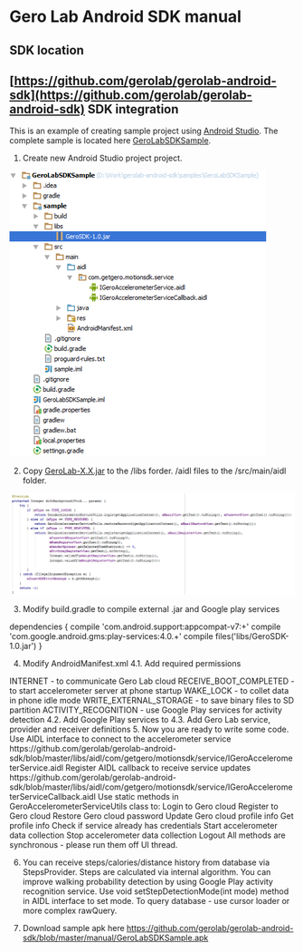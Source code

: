 Gero Lab Android SDK manual
==
SDK location
--
[https://github.com/gerolab/gerolab-android-sdk](https://github.com/gerolab/gerolab-android-sdk)
SDK integration
--
This is an example of creating sample project using [Android Studio](http://developer.android.com/sdk/installing/studio.html). The complete sample is located here [GeroLabSDKSample](tree/master/samples/GeroLabSDKSample).

1. Create new Android Studio project project.

![001.png](/manual/img/001.png)

2. Copy [GeroLab-X.X.jar](tree/master/libs) to the /libs forder. /aidl files to the /src/main/aidl folder.

![002.png](/manual/img/002.png)

3. Modify build.gradle to compile external .jar and Google play services

dependencies {
      compile 'com.android.support:appcompat-v7:+'
      compile 'com.google.android.gms:play-services:4.0.+'
      compile files('libs/GeroSDK-1.0.jar')
}

4. Modify AndroidManifest.xml
4.1. Add required permissions
<uses-permission android:name="android.permission.INTERNET"/>
<uses-permission android:name="android.permission.RECEIVE_BOOT_COMPLETED"/>
<uses-permission android:name="android.permission.WAKE_LOCK"/>
<uses-permission android:name="android.permission.WRITE_EXTERNAL_STORAGE"/>
<uses-permission android:name="com.google.android.gms.permission.ACTIVITY_RECOGNITION"/>
INTERNET - to communicate Gero Lab cloud
RECEIVE_BOOT_COMPLETED - to start accelerometer server at phone startup
WAKE_LOCK - to collet data in phone idle mode
WRITE_EXTERNAL_STORAGE - to save binary files to SD partition
ACTIVITY_RECOGNITION - use Google Play services for activity detection
4.2. Add Google Play services <meta-data> to <application>
<meta-data
      android:name="com.google.android.gms.version"
      android:value="@integer/google_play_services_version"/>
4.3. Add Gero Lab service, provider and receiver definitions
<service
      android:name="com.getgero.motionsdk.service.GeroAccelerometerService"
      android:exported="false"/>
<provider
      android:name="com.getgero.motionsdk.storage.StepsProvider"
      android:authorities="com.getgero.motionsdk.provider.Steps"
      android:exported="false"/>
<receiver
      android:name="com.getgero.motionsdk.receiver.BootReceiver"
      android:exported="false">
      <intent-filter>
            <action android:name="android.intent.action.BOOT_COMPLETED"/>
      </intent-filter>
      <intent-filter>
            <action android:name="android.intent.action.PACKAGE_REPLACED"/>
            <data
                  android:scheme="package"/>
      </intent-filter>
</receiver>
5. Now you are ready to write some code.
Use AIDL interface to connect to the accelerometer service https://github.com/gerolab/gerolab-android-sdk/blob/master/libs/aidl/com/getgero/motionsdk/service/IGeroAccelerometerService.aidl
Register AIDL callback to receive service updates https://github.com/gerolab/gerolab-android-sdk/blob/master/libs/aidl/com/getgero/motionsdk/service/IGeroAccelerometerServiceCallback.aidl
Use static methods in GeroAccelerometerServiceUtils class to:
Login to Gero cloud
Register to Gero cloud
Restore Gero cloud password
Update Gero cloud profile info
Get profile info
Check if service already has credentials
Start accelerometer data collection
Stop accelerometer data collection
Logout
All methods are synchronous - please run them off UI thread.

6. You can receive steps/calories/distance history from database via StepsProvider.
Steps are calculated via internal algorithm. You can improve walking probability detection by using Google Play activity recognition service. Use void setStepDetectionMode(int mode) method in AIDL interface to set mode.
To query database - use cursor loader or more complex rawQuery.

7. Download sample apk here https://github.com/gerolab/gerolab-android-sdk/blob/master/manual/GeroLabSDKSample.apk
 